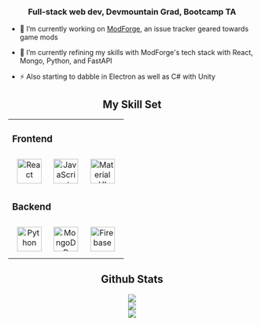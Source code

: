 ### <div align="center">Full-stack web dev, Devmountain Grad, Bootcamp TA</div>  
  

- 🔭 I’m currently working on [ModForge](https://github.com/ModForge), an issue tracker geared towards game mods  
  

- 🌱 I’m currently refining my skills with ModForge's tech stack with  React, Mongo, Python, and FastAPI  
  

- ⚡ Also starting to dabble in Electron as well as C# with Unity  

## <div align="center">My Skill Set </div>
<table align="center"><tr><td valign="top" width="100%" >



### Frontend  
<div align="center">  
<a href="https://reactjs.org/" target="_blank"><img style="margin: 10px" src="https://profilinator.rishav.dev/skills-assets/react-original-wordmark.svg" alt="React" height="50" /></a>  
<a href="https://www.javascript.com/" target="_blank"><img style="margin: 10px" src="https://profilinator.rishav.dev/skills-assets/javascript-original.svg" alt="JavaScript" height="50" /></a>  
<a href="https://mui.com/" target="_blank"><img style="margin: 10px" src="https://profilinator.rishav.dev/skills-assets/mui.png" alt="Material UI" height="50" /></a>  
</div>





### Backend  
<div align="center">  
<a href="https://www.python.org/" target="_blank"><img style="margin: 10px" src="https://profilinator.rishav.dev/skills-assets/python-original.svg" alt="Python" height="50" /></a>  
<a href="https://www.mongodb.com/" target="_blank"><img style="margin: 10px" src="https://profilinator.rishav.dev/skills-assets/mongodb-original-wordmark.svg" alt="MongoDB" height="50" /></a>  
<a href="https://firebase.google.com/" target="_blank"><img style="margin: 10px" src="https://profilinator.rishav.dev/skills-assets/firebase.png" alt="Firebase" height="50" /></a>  
</div>

</td></tr></table>  




## <div align="center">Github Stats </div>
<div align="center"><img src="https://github-readme-stats.vercel.app/api?username=Zaliant1&show_icons=true&count_private=true&hide_border=true" align="center" /></div>  

 

<div align="center">
<img src="https://komarev.com/ghpvc/?username=Zaliant1&&style=flat-square" align="center" />
</div>  
  



<div align="center"><img src="https://spotify-github-profile.vercel.app/api/view?uid=3152m53no35ongcjz6hwzlk3ndby&cover_image=true&theme=compact&show_offline=false&background_color=121212&interchange=true" /></div>
